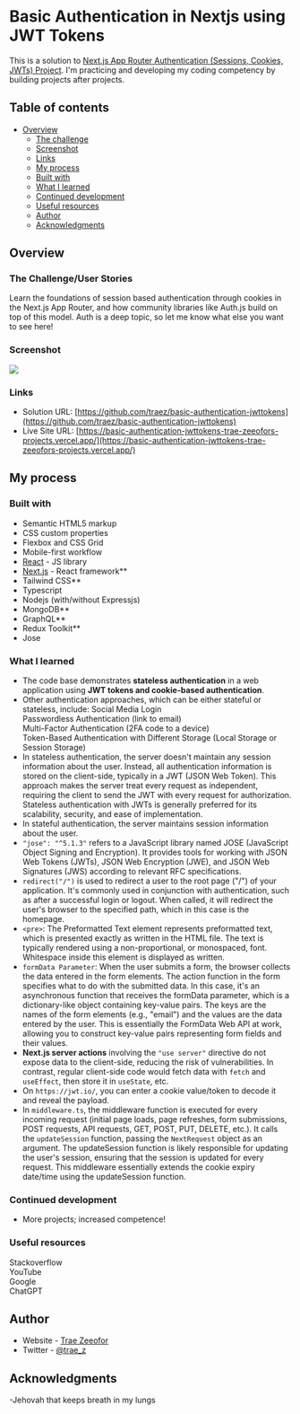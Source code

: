 # Basic Authentication in Nextjs using JWT Tokens

This is a solution to [Next.js App Router Authentication (Sessions, Cookies, JWTs) Project](https://www.youtube.com/watch?v=DJvM2lSPn6w). I'm practicing and developing my coding competency by building projects after projects.

## Table of contents

- [Overview](#overview)
  - [The challenge](#the-challenge)
  - [Screenshot](#screenshot)
  - [Links](#links)
  - [My process](#my-process)
  - [Built with](#built-with)
  - [What I learned](#what-i-learned)
  - [Continued development](#continued-development)
  - [Useful resources](#useful-resources)
  - [Author](#author)
  - [Acknowledgments](#acknowledgments)

## Overview

### The Challenge/User Stories

Learn the foundations of session based authentication through cookies in the Next.js App Router, and how community libraries like Auth.js build on top of this model. Auth is a deep topic, so let me know what else you want to see here!

### Screenshot

![](screenshot-desktop.png)

### Links

- Solution URL: [https://github.com/traez/basic-authentication-jwttokens](https://github.com/traez/basic-authentication-jwttokens)
- Live Site URL: [https://basic-authentication-jwttokens-trae-zeeofors-projects.vercel.app/](https://basic-authentication-jwttokens-trae-zeeofors-projects.vercel.app/)

## My process

### Built with

- Semantic HTML5 markup
- CSS custom properties
- Flexbox and CSS Grid
- Mobile-first workflow
- [React](https://reactjs.org/) - JS library
- [Next.js](https://nextjs.org/) - React framework**
- Tailwind CSS**   
- Typescript  
- Nodejs (with/without Expressjs)
- MongoDB**  
- GraphQL**    
- Redux Toolkit**  
- Jose    

### What I learned
 
- The code base demonstrates **stateless authentication** in a web application using **JWT tokens and cookie-based authentication**.  
- Other authentication approaches, which can be either stateful or stateless, include:
  Social Media Login  
  Passwordless Authentication (link to email)  
  Multi-Factor Authentication (2FA code to a device)  
  Token-Based Authentication with Different Storage (Local Storage or Session Storage)  
- In stateless authentication, the server doesn't maintain any session information about the user. Instead, all authentication information is stored on the client-side, typically in a JWT (JSON Web Token). This approach makes the server treat every request as independent, requiring the client to send the JWT with every request for authorization. Stateless authentication with JWTs is generally preferred for its scalability, security, and ease of implementation.    
- In stateful authentication, the server maintains session information about the user.   
- `"jose": "^5.1.3"` refers to a JavaScript library named JOSE (JavaScript Object Signing and Encryption). It provides tools for working with JSON Web Tokens (JWTs), JSON Web Encryption (JWE), and JSON Web Signatures (JWS) according to relevant RFC specifications. 
- `redirect("/")` is used to redirect a user to the root page ("/") of your application. It's commonly used in conjunction with authentication, such as after a successful login or logout. When called, it will redirect the user's browser to the specified path, which in this case is the homepage. 
- `<pre>`: The Preformatted Text element represents preformatted text, which is presented exactly as written in the HTML file. The text is typically rendered using a non-proportional, or monospaced, font. Whitespace inside this element is displayed as written.  
- `formData Parameter`: When the user submits a form, the browser collects the data entered in the form elements. The action function in the form specifies what to do with the submitted data. In this case, it's an asynchronous function that receives the formData parameter, which is a dictionary-like object containing key-value pairs. The keys are the names of the form elements (e.g., "email") and the values are the data entered by the user. This is essentially the FormData Web API at work, allowing you to construct key-value pairs representing form fields and their values. 
- **Next.js server actions** involving the `"use server"` directive do not expose data to the client-side, reducing the risk of vulnerabilities. In contrast, regular client-side code would fetch data with `fetch` and `useEffect`, then store it in `useState`, etc. 
- On `https://jwt.io/`, you can enter a cookie value/token to decode it and reveal the payload.
- In `middleware.ts`, the middleware function is executed for every incoming request (initial page loads, page refreshes, form submissions, POST requests, API requests, GET, POST, PUT, DELETE, etc.). It calls the `updateSession` function, passing the `NextRequest` object as an argument. The updateSession function is likely responsible for updating the user's session, ensuring that the session is updated for every request. This middleware essentially extends the cookie expiry date/time using the updateSession function.  

### Continued development

- More projects; increased competence!

### Useful resources

Stackoverflow  
YouTube  
Google  
ChatGPT

## Author

- Website - [Trae Zeeofor](https://github.com/traez)
- Twitter - [@trae_z](https://twitter.com/trae_z)

## Acknowledgments

-Jehovah that keeps breath in my lungs
